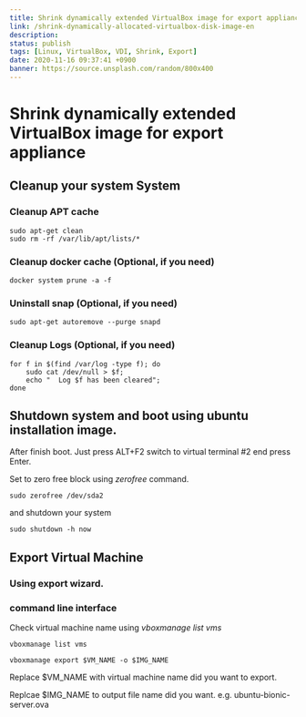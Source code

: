 ```yaml
---
title: Shrink dynamically extended VirtualBox image for export appliance
link: /shrink-dynamically-allocated-virtualbox-disk-image-en
description: 
status: publish
tags: [Linux, VirtualBox, VDI, Shrink, Export]
date: 2020-11-16 09:37:41 +0900
banner: https://source.unsplash.com/random/800x400
---
```



# Shrink dynamically extended VirtualBox image for export appliance

## Cleanup your system System

### Cleanup APT cache
```
sudo apt-get clean
sudo rm -rf /var/lib/apt/lists/*
```

### Cleanup docker cache (Optional, if you need)
```
docker system prune -a -f
```

### Uninstall snap (Optional, if you need)

```
sudo apt-get autoremove --purge snapd 
```


### Cleanup Logs (Optional, if you need)

```
for f in $(find /var/log -type f); do 
    sudo cat /dev/null > $f;
    echo "  Log $f has been cleared";
done
```

## Shutdown system and boot using ubuntu installation image.

After finish boot. Just press ALT+F2 switch to virtual terminal #2 end press Enter.

Set to zero free block using *zerofree* command.
```
sudo zerofree /dev/sda2
```
and shutdown your system
```
sudo shutdown -h now
```

## Export Virtual Machine

### Using export wizard.



### command line interface

Check virtual machine name using *vboxmanage list vms*
```
vboxmanage list vms
```

```
vboxmanage export $VM_NAME -o $IMG_NAME
```

Replace $VM_NAME with virtual machine name did you want to export.

Replcae $IMG_NAME to output file name did you want. e.g. ubuntu-bionic-server.ova


<!--stackedit_data:
eyJoaXN0b3J5IjpbNjA5ODU5MzMyXX0=
-->
